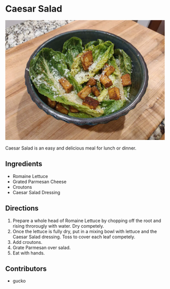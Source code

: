 # Caesar Salad

![caesar_salad](pix/csalad.webp)

Caesar Salad is an easy and delicious meal for lunch or dinner.  

## Ingredients

- Romaine Lettuce
- Grated Parmesan Cheese 
- Croutons
- Caesar Salad Dressing

## Directions

1. Prepare a whole head of Romaine Lettuce by chopping off the root and rising throrougly with water.  Dry competely.
2. Once the lettuce is fully dry, put in a mixing bowl with lettuce and the Caesar Salad dressing.  Toss to cover each leaf competely.
3. Add croutons.
4. Grate Parmesan over salad.
5. Eat with hands.

## Contributors

- gucko
